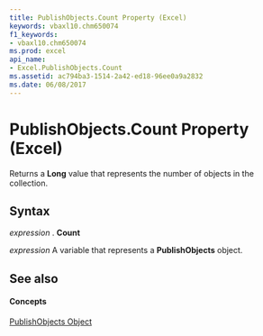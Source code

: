 ```yaml
---
title: PublishObjects.Count Property (Excel)
keywords: vbaxl10.chm650074
f1_keywords:
- vbaxl10.chm650074
ms.prod: excel
api_name:
- Excel.PublishObjects.Count
ms.assetid: ac794ba3-1514-2a42-ed18-96ee0a9a2832
ms.date: 06/08/2017
---
```



# PublishObjects.Count Property (Excel)

Returns a **Long** value that represents the number of objects in the collection.


## Syntax

 _expression_ . **Count**

 _expression_ A variable that represents a **PublishObjects** object.


## See also


#### Concepts


[PublishObjects Object](publishobjects-object-excel.md)

